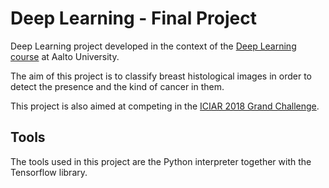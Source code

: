# Deep Learning - Final Project

Deep Learning project developed in the context of the 
[Deep Learning course](https://mycourses.aalto.fi/course/view.php?id=16963#section-0)
at Aalto University.

The aim of this project is to classify breast histological images in order to
detect the presence and the kind of cancer in them.

This project is also aimed at competing in the 
[ICIAR 2018 Grand Challenge](https://iciar2018-challenge.grand-challenge.org/dataset/).


## Tools

The tools used in this project are the Python interpreter together with the
Tensorflow library.
